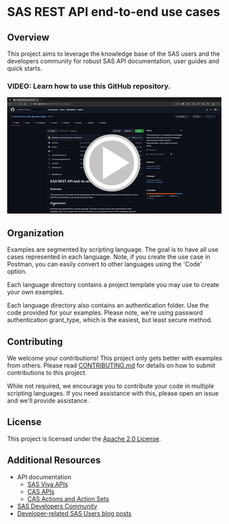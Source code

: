 # SAS REST API end-to-end use cases

## Overview

This project aims to leverage the knowledge base of the SAS users and the developers community for robust SAS API documentation, user guides and quick starts.

### VIDEO: Learn how to use this GitHub repository.
[![API end-to-end use case video](/images/repo-video.jpg)](https://video.sas.com/sharing?videoId=6278768817001 "API end-to-end use case video")

## Organization

Examples are segmented by scripting language. The goal is to have all use cases represented in each language. Note, if you create the use case in Postman, you can easily convert to other languages using the 'Code' option. 

Each language directory contains a project template you may use to create your own examples.

Each language directory also contains an authentication folder. Use the code provided for your examples. Please note, we're using password authentication grant_type, which is the easiest, but least secure method. 

## Contributing

We welcome your contributions! This project only gets better with examples from others. Please read [CONTRIBUTING.md](CONTRIBUTING.md) for details on how to submit contributions to this project. 

While not required, we encourage you to contribute your code in multiple scripting languages. If you need assistance with this, please open an issue and we'll provide assistance. 

## License

This project is licensed under the [Apache 2.0 License](LICENSE).

## Additional Resources

* API documentation
    * [SAS Viya APIs](https://developer.sas.com/apis/rest/)
    * [CAS APIs](https://developer.sas.com/apis/cas/rest/current/apidoc.html)
    * [CAS Actions and Action Sets](https://go.documentation.sas.com/doc/en/pgmcdc/8.11/allprodsactions/titlepage.htm)
* [SAS Developers Community](https://communities.sas.com/t5/Developers/bd-p/developers)
* [Developer-related SAS Users blog posts](https://blogs.sas.com/content/tag/developers/)
